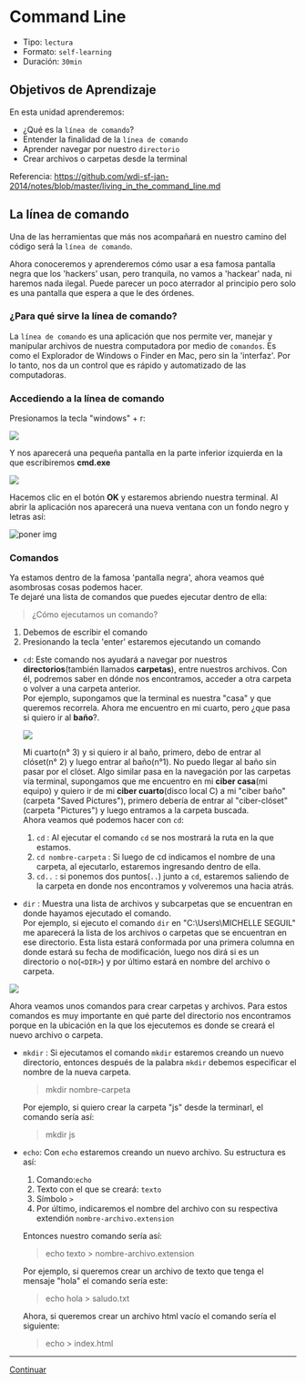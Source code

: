 # Command Line
- Tipo: `lectura`
- Formato: `self-learning`
- Duración: `30min`

## Objetivos de Aprendizaje

En esta unidad aprenderemos:
* ¿Qué es la `línea de comando`?
* Entender la finalidad de la `línea de comando`
* Aprender  navegar por nuestro `directorio`
* Crear archivos o carpetas desde la terminal

Referencia:
https://github.com/wdi-sf-jan-2014/notes/blob/master/living_in_the_command_line.md

## La línea de comando
Una de las herramientas que más nos acompañará en nuestro camino del código será la `línea de comando`.

Ahora conoceremos y aprenderemos cómo usar a esa famosa pantalla negra que los 'hackers' usan, pero tranquila, no vamos a 'hackear' nada, ni haremos nada ilegal.
Puede parecer un poco aterrador al principio pero solo es una pantalla que espera a que le des órdenes.

### ¿Para qué sirve la línea de comando?
La `línea de comando` es una aplicación que nos permite ver, manejar y manipular archivos de nuestra computadora por medio de `comandos`. Es como el Explorador de Windows o Finder en Mac, pero sin la 'interfaz'.
Por lo tanto, nos da un control que es rápido y automatizado de las computadoras.

### Accediendo a la línea de comando

Presionamos la tecla "windows" + r:

![](http://pad3.whstatic.com/images_en/thumb/f/f0/Open-the-Command-Prompt-in-Windows-Step-4-Version-5.jpg/v4-900px-Open-the-Command-Prompt-in-Windows-Step-4-Version-5.jpg)

Y nos aparecerá una pequeña pantalla en la parte inferior izquierda en la que escribiremos **cmd.exe**

![](http://pad2.whstatic.com/images_en/thumb/6/68/Open-the-Command-Prompt-in-Windows-Step-5-Version-5.jpg/v4-728px-Open-the-Command-Prompt-in-Windows-Step-5-Version-5.jpg.webp)

Hacemos clic en el botón **OK** y estaremos abriendo nuestra terminal. Al abrir la aplicación nos aparecerá una nueva ventana con un fondo negro y letras así:

![poner img]()

### Comandos
Ya estamos dentro de la famosa 'pantalla negra', ahora veamos qué asombrosas cosas podemos hacer.  
Te dejaré una lista de comandos que puedes ejecutar dentro de ella:

>¿Cómo ejecutamos un comando?
  1. Debemos de escribir el comando
  2. Presionando la tecla 'enter' estaremos ejecutando un comando

- `cd`: Este comando nos ayudará a navegar por nuestros **directorios**(también llamados **carpetas**), entre nuestros archivos. Con él, podremos saber en dónde nos encontramos, acceder a otra carpeta o volver a una carpeta anterior.  
  Por ejemplo, supongamos que la terminal es nuestra "casa" y que queremos recorrela. Ahora me encuentro en mi cuarto, pero ¿que pasa si quiero ir al **baño**?.  
  
  ![](https://fotos.subefotos.com/31c6b9a7726517ce121b0e66f283deaao.png)  
  
  Mi cuarto(n° 3) y si quiero ir al baño, primero, debo de entrar al clóset(n° 2) y luego entrar al baño(n°1). No puedo llegar al baño sin pasar por el clóset.
  Algo similar pasa en la navegación por las carpetas vía terminal, supongamos que me encuentro en mi **ciber casa**(mi equipo) y quiero ir de mi **ciber cuarto**(disco local C) a mi "ciber baño"(carpeta "Saved Pictures"), primero debería de entrar al "ciber-clóset"(carpeta "Pictures") y luego entramos a la carpeta buscada.  
  Ahora veamos qué podemos hacer con `cd`:
     1. `cd` : Al ejecutar el comando `cd` se nos mostrará la ruta en la que estamos.
     2. `cd nombre-carpeta` : Si luego de cd indicamos el nombre de una carpeta, al ejecutarlo, estaremos ingresando dentro de ella.
     3. `cd..` : si ponemos dos puntos(`..`) junto a `cd`, estaremos saliendo de la carpeta en donde nos encontramos y volveremos una hacia atrás.

- `dir` : Muestra una lista de archivos y subcarpetas que se encuentran en donde hayamos ejecutado el comando.  
  Por ejemplo, si ejecuto el comando `dir` en "C:\Users\MICHELLE SEGUIL" me aparecerá la lista de los archivos o carpetas que se encuentran en ese directorio. Esta lista estará conformada por una primera columna en donde estará su fecha de modificación, luego nos dirá si es un directorio o no(`<DIR>`) y por último estará en nombre del archivo o carpeta.  

![](https://fotos.subefotos.com/28e9741a1b482c7a3043518f068bef77o.png)

Ahora veamos unos comandos para crear carpetas y archivos. Para estos comandos es muy importante en qué parte del directorio nos encontramos porque en la ubicación en la que los ejecutemos es donde se creará el nuevo archivo o carpeta.

- `mkdir` : Si ejecutamos el comando `mkdir` estaremos creando un nuevo directorio, entonces después de la palabra `mkdir` debemos especificar el nombre de la nueva carpeta. 
  >mkdir nombre-carpeta

  Por ejemplo, si quiero crear la carpeta "js" desde la terminarl, el comando sería así:
    >mkdir js

- `echo`: Con `echo` estaremos creando un nuevo archivo. Su estructura es así:
  1. Comando:`echo`
  2. Texto con el que se creará: `texto`
  3. Símbolo `>`
  4. Por último, indicaremos el nombre del archivo con su respectiva extendión `nombre-archivo.extension`
    
    Entonces nuestro comando sería así:
    >echo texto > nombre-archivo.extension
    
    Por ejemplo, si queremos crear un archivo de texto que tenga el mensaje "hola" el comando sería este:
    >echo hola > saludo.txt
    
    Ahora, si queremos crear un archivo html vacío el comando sería el siguiente:
    >echo > index.html
        

***

[Continuar](02-git.md)
 
